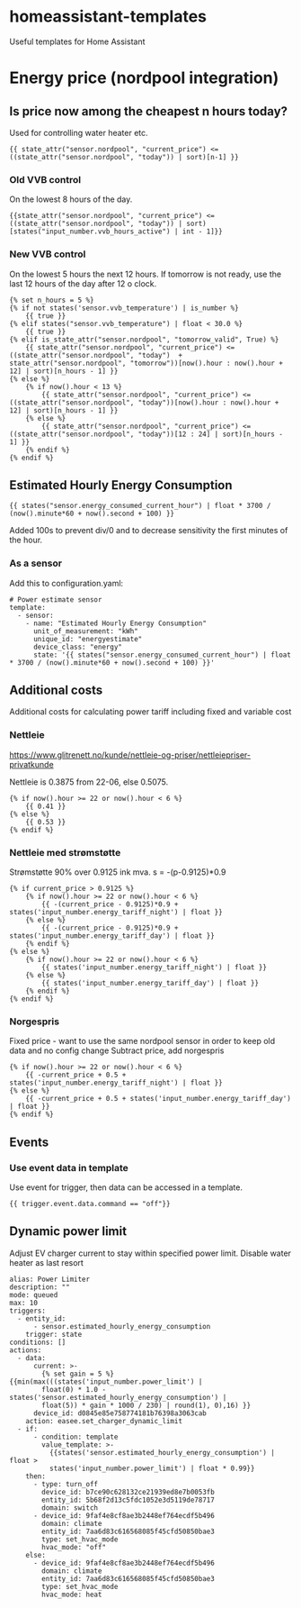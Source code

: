 # homeassistant-templates
Useful templates for Home Assistant

# Energy price (nordpool integration)

## Is price now among the cheapest n hours today?

Used for controlling water heater etc.

````
{{ state_attr("sensor.nordpool", "current_price") <= ((state_attr("sensor.nordpool", "today")) | sort)[n-1] }}
````

### Old VVB control
On the lowest 8 hours of the day.

````
{{state_attr("sensor.nordpool", "current_price") <= ((state_attr("sensor.nordpool", "today")) | sort)[states("input_number.vvb_hours_active") | int - 1]}}
````

### New VVB control
On the lowest 5 hours the next 12 hours.
If tomorrow is not ready, use the last 12 hours of the day after 12 o clock.

````
{% set n_hours = 5 %}
{% if not states('sensor.vvb_temperature') | is_number %}
    {{ true }}
{% elif states("sensor.vvb_temperature") | float < 30.0 %}
    {{ true }}
{% elif is_state_attr("sensor.nordpool", "tomorrow_valid", True) %}
    {{ state_attr("sensor.nordpool", "current_price") <= ((state_attr("sensor.nordpool", "today")  + state_attr("sensor.nordpool", "tomorrow"))[now().hour : now().hour + 12] | sort)[n_hours - 1] }}
{% else %}
    {% if now().hour < 13 %}
        {{ state_attr("sensor.nordpool", "current_price") <= ((state_attr("sensor.nordpool", "today"))[now().hour : now().hour + 12] | sort)[n_hours - 1] }}
    {% else %}
        {{ state_attr("sensor.nordpool", "current_price") <= ((state_attr("sensor.nordpool", "today"))[12 : 24] | sort)[n_hours - 1] }}
    {% endif %}
{% endif %}
````

## Estimated Hourly Energy Consumption

````
{{ states("sensor.energy_consumed_current_hour") | float * 3700 / (now().minute*60 + now().second + 100) }}
````
Added 100s to prevent div/0 and to decrease sensitivity the first minutes of the hour.

### As a sensor
Add this to configuration.yaml:
````
# Power estimate sensor
template:
  - sensor:
    - name: "Estimated Hourly Energy Consumption"
      unit_of_measurement: "kWh"
      unique_id: "energyestimate"
      device_class: "energy"
      state: '{{ states("sensor.energy_consumed_current_hour") | float * 3700 / (now().minute*60 + now().second + 100) }}'
````

## Additional costs

Additional costs for calculating power tariff including fixed and variable cost

### Nettleie

https://www.glitrenett.no/kunde/nettleie-og-priser/nettleiepriser-privatkunde

Nettleie is 0.3875 from 22-06, else 0.5075.
````
{% if now().hour >= 22 or now().hour < 6 %}
    {{ 0.41 }}
{% else %}
    {{ 0.53 }}
{% endif %}
````

### Nettleie med strømstøtte

Strømstøtte 90% over 0.9125 ink mva.
s = -(p-0.9125)*0.9

````
{% if current_price > 0.9125 %}
    {% if now().hour >= 22 or now().hour < 6 %}
        {{ -(current_price - 0.9125)*0.9 + states('input_number.energy_tariff_night') | float }}
    {% else %}
        {{ -(current_price - 0.9125)*0.9 + states('input_number.energy_tariff_day') | float }}
    {% endif %}
{% else %}
    {% if now().hour >= 22 or now().hour < 6 %}
        {{ states('input_number.energy_tariff_night') | float }}
    {% else %}
        {{ states('input_number.energy_tariff_day') | float }}
    {% endif %}
{% endif %}
````


### Norgespris

Fixed price - want to use the same nordpool sensor in order to keep old data and no config change
Subtract price, add norgespris

````
{% if now().hour >= 22 or now().hour < 6 %}
    {{ -current_price + 0.5 + states('input_number.energy_tariff_night') | float }}
{% else %}
    {{ -current_price + 0.5 + states('input_number.energy_tariff_day') | float }}
{% endif %}
````

## Events

### Use event data in template

Use event for trigger, then data can be accessed in a template.

````
{{ trigger.event.data.command == "off"}}
````

## Dynamic power limit
Adjust EV charger current to stay within specified power limit. Disable water heater as last resort

````
alias: Power Limiter
description: ""
mode: queued
max: 10
triggers:
  - entity_id:
      - sensor.estimated_hourly_energy_consumption
    trigger: state
conditions: []
actions:
  - data:
      current: >-
        {% set gain = 5 %} {{min(max(((states('input_number.power_limit') |
        float(0) * 1.0 - states('sensor.estimated_hourly_energy_consumption') |
        float(5)) * gain * 1000 / 230) | round(1), 0),16) }}
      device_id: d0845e85e758774181b76398a3063cab
    action: easee.set_charger_dynamic_limit
  - if:
      - condition: template
        value_template: >-
          {{states('sensor.estimated_hourly_energy_consumption') | float >
          states('input_number.power_limit') | float * 0.99}}
    then:
      - type: turn_off
        device_id: b7ce90c628132ce21939ed8e7b0053fb
        entity_id: 5b68f2d13c5fdc1052e3d5119de78717
        domain: switch
      - device_id: 9faf4e8cf8ae3b2448ef764ecdf5b496
        domain: climate
        entity_id: 7aa6d83c616568085f45cfd50850bae3
        type: set_hvac_mode
        hvac_mode: "off"
    else:
      - device_id: 9faf4e8cf8ae3b2448ef764ecdf5b496
        domain: climate
        entity_id: 7aa6d83c616568085f45cfd50850bae3
        type: set_hvac_mode
        hvac_mode: heat
````

